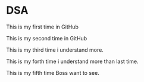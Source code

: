 # DSA

This is my first time in GitHub

This is my second time in GitHub

This is my third time i understand more.

This is my forth time i understand more than last time.

This is my fifth time Boss want to see.